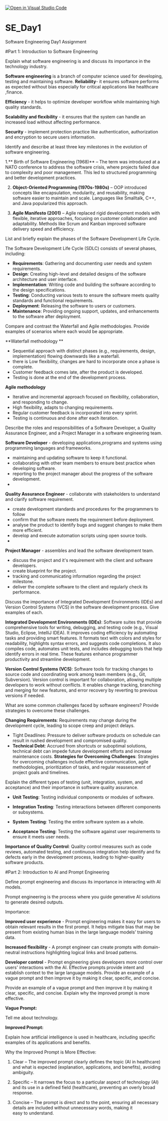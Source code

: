 [![Open in Visual Studio Code](https://classroom.github.com/assets/open-in-vscode-2e0aaae1b6195c2367325f4f02e2d04e9abb55f0b24a779b69b11b9e10269abc.svg)](https://classroom.github.com/online_ide?assignment_repo_id=18491447&assignment_repo_type=AssignmentRepo)
# SE_Day1
Software Engineering Day1 Assignment

#Part 1: Introduction to Software Engineering

Explain what software engineering is and discuss its importance in the technology industry.

**Software engineering** is a branch of computer science used for developing, testing and maintaining software.
**Reliability**- it ensures software performs as expected without bias especially for critical applications like healthcare ,finance. 

**Efficiency** - it helps to optimize developer workflow while maintaining high quality standards.

**Scalability and flexibility** - it ensures that the system can handle an increased load without affecting performance.
 
**Security** - implement protection practice like authentication, authorization and encryption to secure users information.

Identify and describe at least three key milestones in the evolution of software engineering.

1.**	Birth of Software Engineering (1968)** – The term was introduced at a NATO conference to address the software crisis, where projects failed due to complexity and poor management. This led to structured programming and better development practices.

2.	**Object-Oriented Programming (1970s-1980s)** – OOP introduced concepts like encapsulation, modularity, and reusability, making software easier to maintain and scale. Languages like Smalltalk, C++, and Java popularized this approach.

3.	**Agile Manifesto (2001)** – Agile replaced rigid development models with flexible, iterative approaches, focusing on customer collaboration and adaptability. Methods like Scrum and Kanban improved software delivery speed and efficiency.


List and briefly explain the phases of the Software Development Life Cycle.

The Software Development Life Cycle (SDLC) consists of several phases, including:
  - **Requirements**: Gathering and documenting user needs and system requirements.
  - **Design**: Creating high-level and detailed designs of the software architecture and user interface.
  - **Implementation**: Writing code and building the software according to the design specifications.
  - **Testing**: Conducting various tests to ensure the software meets quality standards and functional requirements.
  - **Deployment**: Releasing the software to users or customers.
  - **Maintenance**: Providing ongoing support, updates, and enhancements to the software after deployment.

Compare and contrast the Waterfall and Agile methodologies. Provide examples of scenarios where each would be appropriate.

**Waterfall methodology **
- Sequential approach with distinct phases (e.g., requirements, design, implementation) flowing downwards like a waterfall. 
- there is Low flexibility, changes are hard to incorporate once a phase is complete.
 - Customer feedback comes late, after the product is developed.
 - Testing is done at the end of the development process.


**Agile methodology** 
- Iterative and incremental approach focused on flexibility, collaboration, and responding to change. 
- High flexibility, adapts to changing requirements. 
- Regular customer feedback is incorporated into every sprint. 
- Testing is continuous and done after each iteration.


Describe the roles and responsibilities of a Software Developer, a Quality Assurance Engineer, and a Project Manager in a software engineering team.

**Software Developer** - developing applications,programs and systems using programming languages and frameworks.
 - maintaining and updating software to keep it functional. 
- collaborating with other team members to ensure best practice when developing software.
 - reporting to the project manager about the progress of the software development.
 - 
**Quality Assurance Engineer** - collaborate with stakeholders to understand and clarify software requirement.
 - create development standards and procedures for the programmers to follow
 - confirm that the software meets the requirement before deployment. 
- analyse the product to identify bugs and suggest changes to make them more efficient. 
- develop and execute automation scripts using open source tools.
- 
**Project Manager** - assembles and lead the software development team.
 - discuss the project and it's requirement with the client and software developers.
 - create blueprint for the project.
 - tracking and communicating information regarding the project milestone.
 - deliver the complete software to the client and regularly check its performance.


Discuss the importance of Integrated Development Environments (IDEs) and Version Control Systems (VCS) in the software development process. Give examples of each.

**Integrated Development Environments (IDEs)**: Software suites that provide comprehensive tools for writing, debugging, and testing code (e.g., Visual Studio, Eclipse, IntelliJ IDEA). It improves coding efficiency by automating tasks and providing smart features. It formats text with colors and styles for readability, highlights syntax errors, and suggests code completions. It also compiles code, automates unit tests, and includes debugging tools that help identify errors in real time. These features enhance programmer productivity and streamline development.

**Version Control Systems (VCS)**: Software tools for tracking changes to source code and coordinating work among team members (e.g., Git, Subversion). Version control is important for collaboration, allowing multiple developers to work without conflicts. It enables change tracking, branching and merging for new features, and error recovery by reverting to previous versions if needed.

What are some common challenges faced by software engineers? Provide strategies to overcome these challenges.

**Changing Requirements**: Requirements may change during the development cycle, leading to scope creep and project delays.
- Tight Deadlines: Pressure to deliver software products on schedule can result in rushed development and compromised quality.
- **Technical Debt**: Accrued from shortcuts or suboptimal solutions, technical debt can impede future development efforts and increase maintenance costs.
**Strategies for Overcoming Challenges**: Strategies for overcoming challenges include effective communication, agile methodologies, prioritization of tasks, and regular reassessment of project goals and timelines.


Explain the different types of testing (unit, integration, system, and acceptance) and their importance in software quality assurance.

- **Unit Testing**: Testing individual components or modules of software.
  
- **Integration Testing**: Testing interactions between different components or subsystems.
 
- **System Testing**: Testing the entire software system as a whole.
   
- **Acceptance Testing**: Testing the software against user requirements to ensure it meets user needs.
    
**Importance of Quality Control**: Quality control measures such as code reviews, automated testing, and continuous integration help identify and fix defects early in the development process, leading to higher-quality software products.


#Part 2: Introduction to AI and Prompt Engineering


Define prompt engineering and discuss its importance in interacting with AI models.

Prompt engineering  is the process where you guide generative AI solutions to generate desired outputs.

Importance:

**Improved user experience** - Prompt engineering makes it easy for users to obtain relevant results in the first prompt. It helps mitigate bias that may be present from existing human bias in the large language models’ training data.

**Increased flexibility** - A prompt engineer can create prompts with domain-neutral instructions highlighting logical links and broad patterns.

**Developer control** - Prompt engineering gives developers more control over users' interactions with the AI. Effective prompts provide intent and establish context to the large language models. Provide an example of a vague prompt and then improve it by making it clear, specific, and concise.

Provide an example of a vague prompt and then improve it by making it clear, specific, and concise. Explain why the improved prompt is more effective.

**Vague Prompt:**

Tell me about technology.

**Improved Prompt:**

Explain how artificial intelligence is used in healthcare, including specific examples of its applications and benefits.

Why the Improved Prompt is More Effective:

1.	Clear – The improved prompt clearly defines the topic (AI in healthcare) and what is expected (explanation, applications, and benefits), avoiding ambiguity.

2.	Specific – It narrows the focus to a particular aspect of technology (AI) and its use in a defined field (healthcare), preventing an overly broad response.

3.	Concise – The prompt is direct and to the point, ensuring all necessary details are included without unnecessary words, making it easy to understand.
